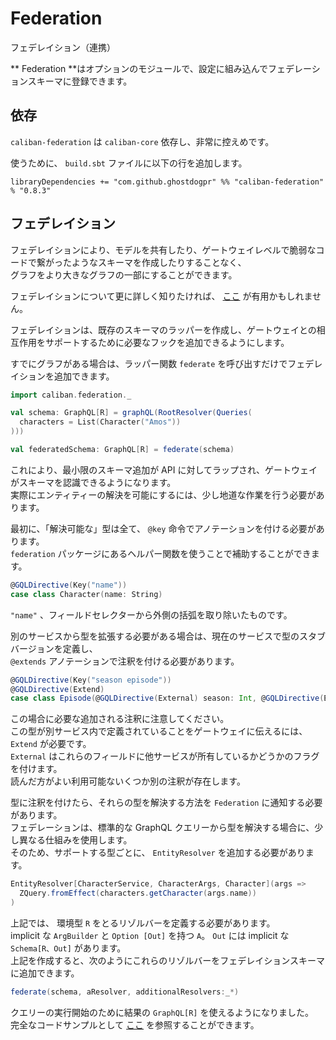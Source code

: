 # Federation

フェデレイション（連携）

** Federation **はオプションのモジュールで、設定に組み込んでフェデレーションスキーマに登録できます。

## 依存

`caliban-federation` は `caliban-core` 依存し、非常に控えめです。  

使うために、 `build.sbt` ファイルに以下の行を追加します。  

```
libraryDependencies += "com.github.ghostdogpr" %% "caliban-federation" % "0.8.3"
```

## フェデレイション

フェデレイションにより、モデルを共有したり、ゲートウェイレベルで脆弱なコードで繋がったようなスキーマを作成したりすることなく、  
グラフをより大きなグラフの一部にすることができます。

フェデレイションについて更に詳しく知りたければ、 [ここ](https://www.apollographql.com/docs/apollo-server/federation/introduction/) が有用かもしれません。

フェデレイションは、既存のスキーマのラッパーを作成し、ゲートウェイとの相互作用をサポートするために必要なフックを追加できるようにします。  

すでにグラフがある場合は、ラッパー関数 `federate` を呼び出すだけでフェデレイションを追加できます。  

```scala
import caliban.federation._

val schema: GraphQL[R] = graphQL(RootResolver(Queries(
  characters = List(Character("Amos"))
)))

val federatedSchema: GraphQL[R] = federate(schema)
```

これにより、最小限のスキーマ追加が API に対してラップされ、ゲートウェイがスキーマを認識できるようになります。  
実際にエンティティーの解決を可能にするには、少し地道な作業を行う必要があります。

最初に、「解決可能な」型は全て、 `@key` 命令でアノテーションを付ける必要があります。  
`federation` パッケージにあるヘルパー関数を使うことで補助することができます。  

```scala
@GQLDirective(Key("name"))
case class Character(name: String)
```

`"name"` 、フィールドセレクターから外側の括弧を取り除いたものです。

別のサービスから型を拡張する必要がある場合は、現在のサービスで型のスタブバージョンを定義し、  
`@extends` アノテーションで注釈を付ける必要があります。

```scala
@GQLDirective(Key("season episode")) 
@GQLDirective(Extend)
case class Episode(@GQLDirective(External) season: Int, @GQLDirective(External) episode: Int, cast: List[Character])
```

この場合に必要な追加される注釈に注意してください。  
この型が別サービス内で定義されていることをゲートウェイに伝えるには、 `Extend` が必要です。  
`External` はこれらのフィールドに他サービスが所有しているかどうかのフラグを付けます。  
読んだ方がよい利用可能ないくつか別の注釈が存在します。  

型に注釈を付けたら、それらの型を解決する方法を `Federation` に通知する必要があります。  
フェデレーションは、標準的な GraphQL クエリーから型を解決する場合に、少し異なる仕組みを使用します。  
そのため、サポートする型ごとに、 `EntityResolver` を追加する必要があります。
```scala
EntityResolver[CharacterService, CharacterArgs, Character](args => 
  ZQuery.fromEffect(characters.getCharacter(args.name))
)  
```

上記では、 環境型 `R` をとるリゾルバーを定義する必要があります。  
implicit な `ArgBuilder` と `Option [Out]` を持つ `A`。 `Out` には implicit な `Schema[R、Out]` があります。  
上記を作成すると、次のようにこれらのリゾルバーをフェデレイションスキーマに追加できます。  

```scala
federate(schema, aResolver, additionalResolvers:_*)
```

クエリーの実行開始のために結果の `GraphQL[R]` を使えるようになりました。  
完全なコードサンプルとして [ここ](https://github.com/ghostdogpr/caliban/tree/master/examples/src/main/scala/caliban/federation) を参照することができます。
